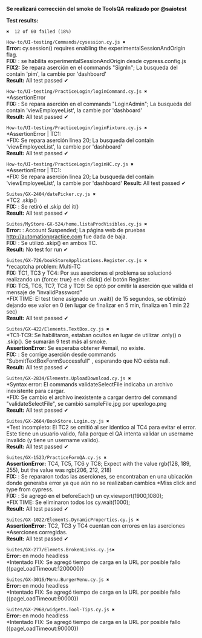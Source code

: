 **Se realizará corrección del smoke de ToolsQA realizado por @saiotest**


**Test results:** <br>
 ```
 ✖  12 of 60 failed (18%)
 ```
 
```How-to/UI-testing/Commands/cysession.cy.js ✖ ``` <br>
    **Error:** cy.session() requires enabling the experimentalSessionAndOrigin flag.  <br>
    **FIX:** : se habilita experimentalSessionAndOrigin desde cypress.config.js <br>
    **FIX2:**  Se repara aserción en el commands "SignIn"; La busqueda del contain 'pim', la cambie por 'dashboard' <br>
    **Result:**  All test passed ✔  <br>

```How-to/UI-testing/PracticeLogin/loginCommand.cy.js ✖``` <br>
    *AssertionError <br>
    **FIX:** : Se repara aserción en el commands "LoginAdmin"; La busqueda del contain 'viewEmployeeList', la cambie por 'dashboard' <br>
    **Result:**  All test passed ✔  <br>

```How-to/UI-testing/PracticeLogin/loginFixture.cy.js ✖``` <br>
    *AssertionError | TC1: <br>
    *FIX: Se repara aserción linea 20; La busqueda del contain 'viewEmployeeList', la cambie por 'dashboard' <br>
    **Result:**  All test passed ✔  <br>

```How-to/UI-testing/PracticeLogin/loginHC.cy.js ✖``` <br>
    *AssertionError | TC1: <br>
    *FIX: Se repara aserción linea 20; La busqueda del contain 'viewEmployeeList', la cambie por 'dashboard'
    **Result:**  All test passed ✔  <br>

```Suites/GX-2404/datePicker.cy.js ✖``` <br>
    *TC2 .skip() <br>
    **FIX:** : Se retiró el .skip del it() <br>
    **Result:**  All test passed ✔  <br>

```Suites/MyStore-GX-524/home.listaProdVisibles.cy.js ✖``` <br>
    **Error:** :  Account Suspended; La página web de pruebas http://automationpractice.com fue dada de baja. <br>
    **FIX:** : Se utilizó .skip() en ambos TC. <br>
    **Result:**  No test for run ✔  <br>

```Suites/GX-726/bookStoreApplications.Register.cy.js ✖``` <br>
    *recaptcha problem: Multi-TC <br>
    **FIX:**  TC1, TC3 y TC4: Por sus aserciones el problema se solucionó realizando un {force: true} en el click() del botón Register. <br>
    **FIX:**  TC5, TC6, TC7, TC8 y TC9: Se optó por omitir la aserción que valida el mensaje de "invalidPassword" <br>
    *FIX TIME: El test tiene asignado un .wait() de 15 segundos, se obtimizó dejando ese valor en 0 (en lugar de finalizar en 5 min, finaliza en 1 min 22 sec) <br>
    **Result:**  All test passed ✔  <br>
 
```Suites/GX-422/Elements.TextBox.cy.js ✖``` <br>
    *TC1-TC9: Se habilitaron, estaban ocultos en lugar de utilizar .only() o .skip(). Se sumarán 9 test más al smoke. <br>
    **AssertionError:**  Se esperaba obtener #email, no existe. <br>
    **FIX:** : Se corrige aserción desde commands "SubmitTextBoxFormSuccessfull" , esperando que NO exista null. <br>
    **Result:**  All test passed ✔  <br>

```Suites/GX-2834/Elements.UploadDownload.cy.js ✖``` <br>
    *Syntax error: El commands validateSelectFile indicaba un archivo inexistente para cargar. <br>
    *FIX: Se cambio el archivo inexistente a cargar dentro del command "validateSelectFile", se cambió sampleFile.jpg por upexlogo.png <br>
    **Result:**  All test passed ✔  <br>

```Suites/GX-2664/BookStore.Login.cy.js ✖``` <br>
    *Test incompleto: El TC2 se omitió al ser identico al TC4 para evitar el error. Este tiene un usuario valido, falla porque el QA intenta validar un username invalido (y tiene un username valido). <br>
    **Result:**  All test passed ✔  <br>

```Suites/GX-1523/PracticeFormQA.cy.js ✖``` <br>
    **AssertionError:**  TC4, TC5, TC6 y TC8; Expect with the value rgb(128, 189, 255), but the value was rgb(206, 212, 218) <br>
    **FIX:** : Se repararon todas las aserciones, se encontraban en una ubicación donde generaba error ya que aún no se realizaban cambios
    *Miss click and type from cypress. <br>
    **FIX:** : Se agregó en el beforeEach() un cy.viewport(1900,1080); <br>
    *FIX TIME: Se eliminaron todos los cy.wait(1000); <br>
    **Result:**  All test passed ✔  <br>

```Suites/GX-1022/Elements.DynamicProperties.cy.js ✖``` <br>
    **AssertionError:**  TC2, TC3 y TC4 cuentan con errores en las aserciones
    *Aserciones corregidas. <br>
    **Result:**  All test passed ✔  <br>

```Suites/GX-277/Elemets.BrokenLinks.cy.js✖``` <br>
    **Error:**  en modo headless <br>
    *Intentado FIX: Se agregó tiempo de carga en la URL por posible fallo ({pageLoadTimeout:1200000}) <br>

```Suites/GX-3016/Menu.BurgerMenu.cy.js ✖``` <br>
    **Error:**  en modo headless <br>
    *Intentado FIX: Se agregó tiempo de carga en la URL por posible fallo ({pageLoadTimeout:90000}) <br>

```Suites/GX-2968/widgets.Tool-Tips.cy.js ✖```<br>
    **Error:**  en modo headless <br>
    *Intentado FIX: Se agregó tiempo de carga en la URL por posible fallo ({pageLoadTimeout:90000}) <br>